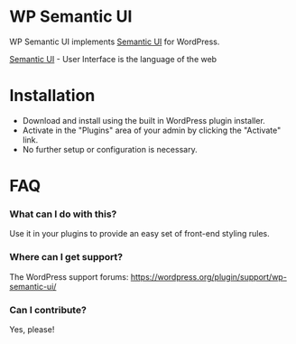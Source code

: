 # WP Semantic UI

WP Semantic UI implements [Semantic UI](http://semantic-ui.com) for WordPress.

[Semantic UI](http://semantic-ui.com) - User Interface is the language of the web

# Installation

* Download and install using the built in WordPress plugin installer.
* Activate in the "Plugins" area of your admin by clicking the "Activate" link.
* No further setup or configuration is necessary.

# FAQ

### What can I do with this?

Use it in your plugins to provide an easy set of front-end styling rules.

### Where can I get support?

The WordPress support forums: https://wordpress.org/plugin/support/wp-semantic-ui/

### Can I contribute?

Yes, please!
